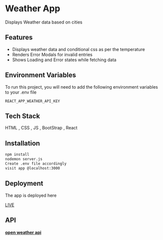 # Weather App

Displays Weather data based on cities

## Features

- Displays weather data and conditional css as per the temperature
- Renders Error Modals for invalid entries
- Shows Loading and Error states while fetching data

## Environment Variables

To run this project, you will need to add the following environment variables to your .env file

`REACT_APP_WEATHER_API_KEY`

## Tech Stack

HTML , CSS , JS , BootStrap , React

## Installation

```bash
npm install
nodemon server.js
Create .env file accordingly
visit app @localhost:3000
```

## Deployment

The app is deployed here

[LIVE](https://weather-app-react-efh8.onrender.com/)

## API

#### [open weather api](https://openweathermap.org/)
